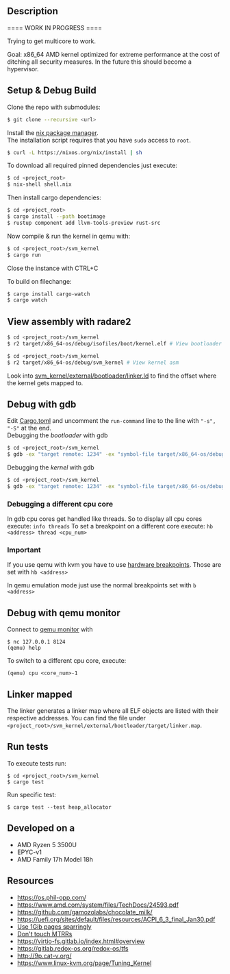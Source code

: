 ## Description
==== WORK IN PROGRESS ====

Trying to get multicore to work.

Goal:
x86_64 AMD kernel optimized for extreme performance at the cost of ditching all security measures.
In the future this should become a hypervisor.

## Setup & Debug Build
Clone the repo with submodules:
```bash
$ git clone --recursive <url>
```

Install the [nix package manager](https://nixos.org/download.html).  
The installation script requires that you have `sudo` access to `root`.
```bash
$ curl -L https://nixos.org/nix/install | sh
```

To download all required pinned dependencies just execute:
```bash
$ cd <project_root>
$ nix-shell shell.nix
```

Then install cargo dependencies:
```bash
$ cd <project_root>
$ cargo install --path bootimage
$ rustup component add llvm-tools-preview rust-src
```

Now compile & run the kernel in qemu with:
```bash
$ cd <project_root>/svm_kernel
$ cargo run
```
Close the instance with CTRL+C

To build on filechange:
```bash
$ cargo install cargo-watch
$ cargo watch
```

## View assembly with radare2
```bash
$ cd <project_root>/svm_kernel
$ r2 target/x86_64-os/debug/isofiles/boot/kernel.elf # View bootloader asm
```
```bash
$ cd <project_root>/svm_kernel
$ r2 target/x86_64-os/debug/svm_kernel # View kernel asm
```

Look into [svm_kernel/external/bootloader/linker.ld](svm_kernel/external/bootloader/linker.ld) to find the offset where the kernel gets mapped to.

## Debug with gdb

Edit [Cargo.toml](./svm_kernel/Cargo.toml)
and uncomment the `run-command` line to the line with `"-s", "-S"` at the end.  
Debugging the *bootloader* with gdb
```bash
$ cd <project_root>/svm_kernel
$ gdb -ex "target remote: 1234" -ex "symbol-file target/x86_64-os/debug/isofiles/boot/kernel.elf"
```

Debugging the *kernel* with gdb
```bash
$ cd <project_root>/svm_kernel
$ gdb -ex "target remote: 1234" -ex "symbol-file target/x86_64-os/debug/svm_kernel"
```

### Debugging a different cpu core 
In gdb cpu cores get handled like threads. So to display all cpu cores execute: `info threads`
To set a breakpoint on a different core execute: `hb <address> thread <cpu_num>`

### Important
If you use qemu with kvm you have to use [hardware breakpoints](https://en.wikipedia.org/wiki/Breakpoint#Implementations). Those are set with `hb <address>`

In qemu emulation mode just use the normal breakpoints set with `b <address>`



## Debug with qemu monitor
Connect to [qemu monitor](https://qemu.readthedocs.io/en/latest/system/monitor.html) with
```
$ nc 127.0.0.1 8124
(qemu) help
```

To switch to a different cpu core, execute:
```
(qemu) cpu <core_num>-1
```

## Linker mapped
The linker generates a linker map where all ELF objects are listed with their respective addresses.
You can find the file under `<project_root>/svm_kernel/external/bootloader/target/linker.map`.


## Run tests
To execute tests run:
```
$ cd <project_root>/svm_kernel
$ cargo test
```
Run specific test:
```
$ cargo test --test heap_allocator
```

## Developed on a
* AMD Ryzen 5 3500U
* EPYC-v1
* AMD Family 17h Model 18h

## Resources
* https://os.phil-opp.com/
* https://www.amd.com/system/files/TechDocs/24593.pdf
* https://github.com/gamozolabs/chocolate_milk/
* https://uefi.org/sites/default/files/resources/ACPI_6_3_final_Jan30.pdf
* [Use 1Gib pages sparringly](https://forum.osdev.org/viewtopic.php?f=1&t=32699)
* [Don't touch MTRRs](https://forum.osdev.org/viewtopic.php?t=29034&p=246311)
* https://virtio-fs.gitlab.io/index.html#overview
* https://gitlab.redox-os.org/redox-os/tfs
* http://9p.cat-v.org/
* https://www.linux-kvm.org/page/Tuning_Kernel



